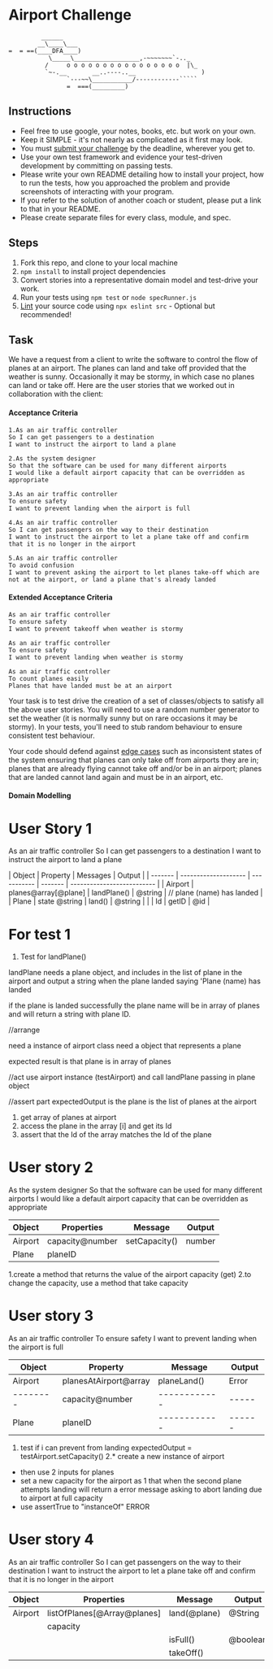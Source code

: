 # Airport Challenge

``````
         ______
        __\____\___
=  = ==(____DFA____)
           \_____\__________________,-~~~~~~~`-.._
          /     o o o o o o o o o o o o o o o o  |\_
          `~-.__       __..----..__                  )
                `---~~\___________/------------`````
                =  ===(_________)

``````

## Instructions

- Feel free to use google, your notes, books, etc. but work on your own.
- Keep it SIMPLE - it's not nearly as complicated as it first may look.
- You must [submit your challenge](https://airtable.com/shrUGm2T8TYCFAmjN) by the deadline, wherever you get to.
- Use your own test framework and evidence your test-driven development by committing on passing tests.
- Please write your own README detailing how to install your project, how to run the tests, how you approached the problem and provide screenshots of interacting with your program.
- If you refer to the solution of another coach or student, please put a link to that in your README.
- Please create separate files for every class, module, and spec.

## Steps

1. Fork this repo, and clone to your local machine
2. `npm install` to install project dependencies
3. Convert stories into a representative domain model and test-drive your work.
4. Run your tests using `npm test` or `node specRunner.js`
5. [Lint](https://eslint.org/docs/user-guide/getting-started) your source code using `npx eslint src` - Optional but recommended!

## Task

We have a request from a client to write the software to control the flow of planes at an airport. The planes can land and take off provided that the weather is sunny. Occasionally it may be stormy, in which case no planes can land or take off. Here are the user stories that we worked out in collaboration with the client:

#### Acceptance Criteria

```
1.As an air traffic controller
So I can get passengers to a destination
I want to instruct the airport to land a plane

2.As the system designer
So that the software can be used for many different airports
I would like a default airport capacity that can be overridden as appropriate

3.As an air traffic controller
To ensure safety
I want to prevent landing when the airport is full

4.As an air traffic controller
So I can get passengers on the way to their destination
I want to instruct the airport to let a plane take off and confirm that it is no longer in the airport

5.As an air traffic controller
To avoid confusion
I want to prevent asking the airport to let planes take-off which are not at the airport, or land a plane that's already landed
```

#### Extended Acceptance Criteria

```
As an air traffic controller
To ensure safety
I want to prevent takeoff when weather is stormy

As an air traffic controller
To ensure safety
I want to prevent landing when weather is stormy

As an air traffic controller
To count planes easily
Planes that have landed must be at an airport
```

Your task is to test drive the creation of a set of classes/objects to satisfy all the above user stories. You will need to use a random number generator to set the weather (it is normally sunny but on rare occasions it may be stormy). In your tests, you'll need to stub random behaviour to ensure consistent test behaviour.

Your code should defend against [edge cases](http://programmers.stackexchange.com/questions/125587/what-are-the-difference-between-an-edge-case-a-corner-case-a-base-case-and-a-b) such as inconsistent states of the system ensuring that planes can only take off from airports they are in; planes that are already flying cannot take off and/or be in an airport; planes that are landed cannot land again and must be in an airport, etc.

#### Domain Modelling

# User Story 1

As an air traffic controller
So I can get passengers to a destination
I want to instruct the airport to land a plane

| Object  | Property             | Messages    | Output  |
| ------- | -------------------- | ----------- | ------- | -------------------------- |
| Airport | planes@array[@plane] | landPlane() | @string | // plane (name) has landed |
| Plane   | state @string        | land()      | @string |
|         | Id                   | getID       | @id     |

# For test 1

1. Test for landPlane()

landPlane needs a plane object, and includes in the list of plane in the airport and output a string when the plane landed saying 'Plane (name) has landed

if the plane is landed successfully the plane name will be in array of planes and will return a string with plane ID.

//arrange

need a instance of airport class
need a object that represents a plane

expected result is that plane is in array of planes

//act
use airport instance (testAirport) and call landPlane passing in plane object

//assert part
expectedOutput is the plane is the list of planes at the airport

1. get array of planes at airport
2. access the plane in the array [i] and get its Id
3. assert that the Id of the array matches the Id of the plane

# User story 2

As the system designer
So that the software can be used for many different airports
I would like a default airport capacity that can be overridden as appropriate

| Object  | Properties      | Message       | Output |
| ------- | --------------- | ------------- | ------ |
| Airport | capacity@number | setCapacity() | number |
| Plane   | planeID         |               |        |

1.create a method that returns the value of the airport capacity (get)
2.to change the capacity, use a method that take capacity

# User story 3

As an air traffic controller
To ensure safety
I want to prevent landing when the airport is full

| Object   | Property              | Message      | Output |
| -------- | --------------------- | ------------ | ------ |
| Airport  | planesAtAirport@array | planeLand()  | Error  |
| -------- | capacity@number       | ------------ | -----  |
| Plane    | planeID               | ------------ | ------ |

1. test if i can prevent from landing expectedOutput = testAirport.setCapacity()
   2.\* create a new instance of airport

- then use 2 inputs for planes
- set a new capacity for the airport as 1 that when the second plane attempts landing will return a error message asking to abort landing due to airport at full capacity
- use assertTrue to "instanceOf" ERROR

# User story 4

As an air traffic controller
So I can get passengers on the way to their destination
I want to instruct the airport to let a plane take off and confirm that it is no longer in the airport

| Object  | Properties                  | Message      | Output   |
| ------- | --------------------------- | ------------ | -------- |
| Airport | listOfPlanes[@Array@planes] | land(@plane) | @String  |
|         | capacity                    |              |          |
|         |                             | isFull()     | @boolean |
|         |                             | takeOff()    |          |

